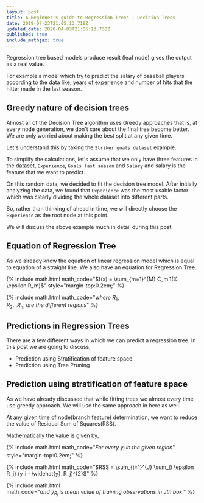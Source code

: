 ```yaml
---
layout: post
title: A Beginner's guide to Regression Trees | Decision Trees
date: 2019-07-23T21:05:13.718Z
updated_date: 2020-04-03T21:05:13.730Z
published: true
include_mathjax: true
---
```

Regression tree based models produce result (leaf node) gives the output as a real value.

For example a model which try to predict the salary of baseball players according to the data like, years of experience and number of hits that the hitter made in the last season.

## Greedy nature of decision trees

Almost all of the Decision Tree algorithm uses Greedy approaches that is, at every node generation, we don't care about the final tree become better. We are only worried about making the best split at any given time.

Let's understand this by taking the `Striker goals dataset` example.

To simplify the calculations, let's assume that we only have three features in the dataset, `Experience`, `Goals last season` and `Salary` and salary is the feature that we want to predict.

On this random data, we decided to fit the decision tree model. After initially analyzing the data, we found that `Experience` was the most usable factor which was clearly dividing the whole dataset into different parts.

So, rather than thinking of ahead in time, we will directly choose the `Experience` as the root node at this point.

We will discuss the above example much in detail during this post.

## Equation of Regression Tree

As we already know the equation of linear regression model which is equal to equation of a straight line. We also have an equation for Regression Tree.

{% include math.html math_code="$f(x) = \sum_{m=1}^{M} C_m.1(X \epsilon R_m)$" style="margin-top:0.2em;" %}

{% include math.html math_code="$where\ R_1, R_2...R_m\ are\ the\ different\ regions$" %}

## Predictions in Regression Trees

There are a few different ways in which we can predict a regression tree. In this post we are going to discuss,

* Prediction using Stratification of feature space
* Prediction using Tree Pruning

## Prediction using stratification of feature space

As we have already discussed that while fitting trees we almost every time use greedy approach. We will use the same approach in here as well.

At any given time of node(branch feature) determination, we want to reduce the value of Residual Sum of Squares(RSS).

Mathematically the value is given by,

{% include math.html math_code="$For\ every\ y_i\ in\ the\ given\ region$" style="margin-top:0.2em;" %}

{% include math.html math_code="$RSS = \sum_{j=1}^{J} \sum_{i \epsilon R_j} (y_i - \widehat{y}_R_j)^{2}$" %}

{% include math.html math_code="$and\ \widehat{y}_R_j\ is\ mean\ value\ of\ training\ observations\ in\ Jth\ box.$" %}
